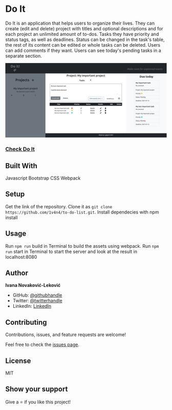 # Do It

Do It is an application that helps users to organize their lives. They can create (edit and delete) project with titles and optional descriptions and for each project an unlimited amount of to-dos.
Tasks they have priority and status tags, as well as deadlines. Status can be changed in the task's table, the rest of its content can be edited or whole tasks can be deleted. Users can add comments if they want.
Users can see today's pending tasks in a separate section.

![Screenshot](./dist/images/ScreenshotTodo.png)

### [Check Do It](https://1v4n4.github.io/to-do-list/)

## Built With

  Javascript
  Bootstrap
  CSS
  Webpack

## Setup

  Get the link of the repository.
  Clone it as `git clone https://github.com/1v4n4/to-do-list.git`.
  Install  dependecies with npm install

## Usage

  Run `npm run` build in  Terminal to build the assets using webpack.
  Run `npm run` start in Terminal to start the server and look at the result in localhost:8080

## Author
**Ivana Novaković-Leković**

- GitHub: [@githubhandle](https://github.com/1v4n4)
- Twitter: [@twitterhandle](https://twitter.com/codeIv1)
- LinkedIn: [LinkedIn](https://www.linkedin.com/in/1v4n4/)


## Contributing

Contributions, issues, and feature requests are welcome!

Feel free to check the [issues page](https://github.com/1v4n4/to-do-list/issues).

## License
MIT

## Show your support

Give a ⭐️ if you like this project!
